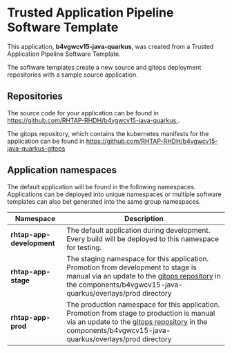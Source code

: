 # Trusted Application Pipeline Software Template

This application, **b4vgwcv15-java-quarkus**, was created from a Trusted Application Pipeline Software Template.

The software templates create a new source and gitops deployment repositories with a sample source application. 

## Repositories

The source code for your application can be found in [https://github.com/RHTAP-RHDH/b4vgwcv15-java-quarkus ](https://github.com/RHTAP-RHDH/b4vgwcv15-java-quarkus ).
 
The gitops repository, which contains the kubernetes manifests for the application can be found in 
[https://github.com/RHTAP-RHDH/b4vgwcv15-java-quarkus-gitops ](https://github.com/RHTAP-RHDH/b4vgwcv15-java-quarkus-gitops ) 

## Application namespaces 

The default application will be found in the following namespaces. Applications can be deployed into unique namespaces or multiple software templates can also bet generated into the same group namespaces.  

|  Namespace   |  Description   |  
| -------- | -------- |   
| **rhtap-app-development** | The default application during development. Every build will be deployed to this namespace for testing. | 
| **rhtap-app-stage** | The staging namespace for this application. Promotion from development to stage is manual via an update to the [gitops repository](https://github.com/RHTAP-RHDH/b4vgwcv15-java-quarkus-gitops ) in the components/b4vgwcv15-java-quarkus/overlays/prod directory |  
| **rhtap-app-prod** | The production namespace for this application. Promotion from stage to production is manual via an update to the [gitops repository](https://github.com/RHTAP-RHDH/b4vgwcv15-java-quarkus-gitops ) in the components/b4vgwcv15-java-quarkus/overlays/prod directory | 